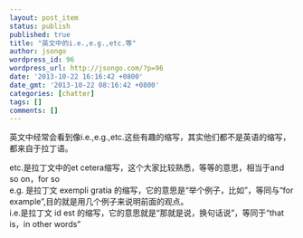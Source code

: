 ```yaml
---
layout: post_item
status: publish
published: true
title: "英文中的i.e.,e.g.,etc.等"
author: jsongo
wordpress_id: 96
wordpress_url: http://jsongo.com/?p=96
date: '2013-10-22 16:16:42 +0800'
date_gmt: '2013-10-22 08:16:42 +0800'
categories: [chatter]
tags: []
comments: []
---
```

英文中经常会看到像i.e.,e.g.,etc.这些有趣的缩写，其实他们都不是英语的缩写，都来自于拉丁语。


etc.是拉丁文中的et cetera缩写，这个大家比较熟悉，等等的意思，相当于and so on，for so  
e.g.&nbsp;是拉丁文 exempli gratia 的缩写，它的意思是&ldquo;举个例子，比如&rdquo;，等同与&ldquo;for example&rdquo;,目的就是用几个例子来说明前面的观点。  
i.e.是拉丁文 id est 的缩写，它的意思就是&ldquo;那就是说，换句话说&rdquo;，等同于&ldquo;that is，in other words&rdquo;  
&nbsp;  
